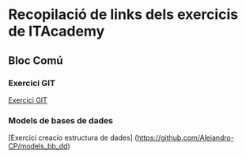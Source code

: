 # Recopilació de links dels exercicis de ITAcademy

## Bloc Comú

### Exercici GIT
[Exercici GIT](https://github.com/Alejandro-CP/git-test.git)

### Models de bases de dades
[Exercici creacio estructura de dades] (https://github.com/Alejandro-CP/models_bb_dd)
